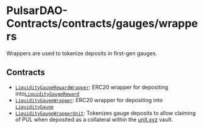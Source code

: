 # PulsarDAO-Contracts/contracts/gauges/wrappers

Wrappers are used to tokenize deposits in first-gen gauges.

## Contracts

* [`LiquidityGaugeRewardWrapper`](LiquidityGaugeRewardWrapper.vy): ERC20 wrapper for depositing into[`LiquidityGaugeReward`](LiquidityGaugeReward.vy)
* [`LiquidityGaugeWrapper`](LiquidityGaugeWrapper.vy): ERC20 wrapper for depositing into [`LiquidityGauge`](LiquidityGauge.vy)
* [`LiquidityGaugeWrapperUnit`](LiquidityGaugeWrapper.vy): Tokenizes gauge deposits to allow claiming of PUL when deposited as a collateral within the [unit.xyz](https://unit.xyz/) vault.
